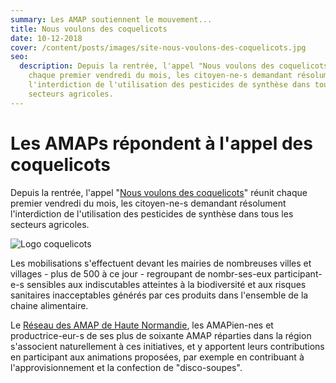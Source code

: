 ```yaml
---
summary: Les AMAP soutiennent le mouvement...
title: Nous voulons des coquelicots
date: 10-12-2018
cover: /content/posts/images/site-nous-voulons-des-coquelicots.jpg
seo:
  description: Depuis la rentrée, l'appel "Nous voulons des coquelicots" réunit
    chaque premier vendredi du mois, les citoyen-ne-s demandant résolument
    l'interdiction de l'utilisation des pesticides de synthèse dans tous les
    secteurs agricoles.
---
```

# Les AMAPs répondent à l'appel des coquelicots

Depuis la rentrée, l'appel "[Nous voulons des coquelicots](https://nousvoulonsdescoquelicots.org/)" réunit chaque premier vendredi du mois, les citoyen-ne-s demandant résolument l'interdiction de l'utilisation des pesticides de synthèse dans tous les secteurs agricoles.

![Logo coquelicots](/content/posts/images/site-nous-voulons-des-coquelicots.jpg)

Les mobilisations s'effectuent devant les mairies de nombreuses villes et villages - plus de 500 à ce jour - regroupant de nombr-ses-eux participant-e-s sensibles aux indiscutables atteintes à la biodiversité et aux risques sanitaires inacceptables générés par ces produits dans l'ensemble de la chaine alimentaire.

Le [Réseau des AMAP de Haute Normandie](www.reseau-amap-hn.com/amap),  les AMAPien-nes et productrice-eur-s de ses plus de soixante AMAP réparties dans la région s'associent naturellement à ces initiatives, et y apportent leurs contributions en participant aux animations proposées, par exemple en contribuant à l'approvisionnement et la confection de "disco-soupes".
